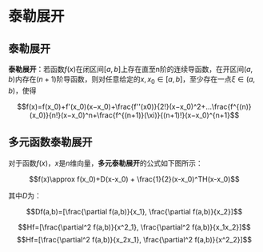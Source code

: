 # 泰勒展开

## 泰勒展开

**泰勒展开**：若函数$f(x)$在闭区间$[a,b]$上存在直至n阶的连续导函数，在开区间$(a,b)$内存在$(n+1)$阶导函数，则对任意给定的$x,x_0 \in [a,b]$，至少存在一点$\xi \in (a,b)$，使得 

$$f(x)=f(x_0)+f'(x_0)(x−x_0)+\frac{f''(x0)}{2!}(x−x_0)^2+...\frac{f^{(n)}(x_0)}{n!}(x−x_0)^n+\frac{f^{(n+1)}(\xi)}{(n+1)!}(x−x_0)^{n+1}$$

## 多元函数泰勒展开

对于函数$f(x)$，$x$是$n$维向量，**多元泰勒展开**的公式如下图所示：

$$f(x)\approx f(x_0)+D(x-x_0) + \frac{1}{2}(x-x_0)^TH(x-x_0)$$

其中$D$为：

$$Df(a,b)=[\frac{\partial f(a,b)}{x_1}, \frac{\partial f(a,b)}{x_2}]$$

$$Hf=[\frac{\partial^2 f(a,b)}{x^2_1}, \frac{\partial^2 f(a,b)}{x_1x_2}]$$
$$Hf=[\frac{\partial^2 f(a,b)}{x_2x_1}, \frac{\partial^2 f(a,b)}{x^2_2}]$$